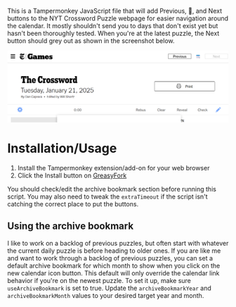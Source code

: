 This is a Tampermonkey JavaScript file that will add Previous, 📆, and Next buttons to the NYT Crossword Puzzle webpage for easier navigation around the calendar. It mostly shouldn't send you to days that don't exist yet but hasn't been thoroughly tested. When you're at the latest puzzle, the Next button should grey out as shown in the screenshot below. 

![Screenshot of the NYT Crossword page showing the new buttons](https://github.com/seeshanty/nytxw_buttons/blob/main/nytxw_screenshot.png)

# Installation/Usage
1. Install the Tampermonkey extension/add-on for your web browser
2. Click the Install button on [GreasyFork](https://greasyfork.org/en/scripts/524377-nytxw-add-prev-next-buttons)

You should check/edit the archive bookmark section before running this script. You may also need to tweak the ```extraTimeout``` if the script isn't catching the correct place to put the buttons.

## Using the archive bookmark
I like to work on a backlog of previous puzzles, but often start with whatever the current daily puzzle is before heading to older ones. If you are like me and want to work through a backlog of previous puzzles, you can set a default archive bookmark for which month to show when you click on the new calendar icon button. This default will only override the calendar link behavior if you're on the newest puzzle.  To set it up, make sure ```useArchiveBookmark``` is set to true.  Update the ```archiveBookmarkYear``` and ```archiveBookmarkMonth``` values to your desired target year and month.
